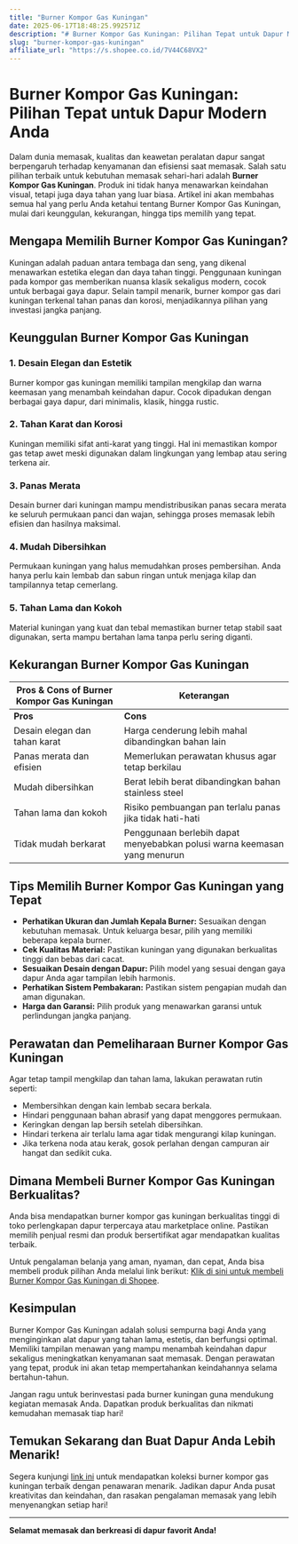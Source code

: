```yaml
---
title: "Burner Kompor Gas Kuningan"
date: 2025-06-17T18:48:25.992571Z
description: "# Burner Kompor Gas Kuningan: Pilihan Tepat untuk Dapur Modern Anda..."
slug: "burner-kompor-gas-kuningan"
affiliate_url: "https://s.shopee.co.id/7V44C68VX2"
---
```

# Burner Kompor Gas Kuningan: Pilihan Tepat untuk Dapur Modern Anda

Dalam dunia memasak, kualitas dan keawetan peralatan dapur sangat berpengaruh terhadap kenyamanan dan efisiensi saat memasak. Salah satu pilihan terbaik untuk kebutuhan memasak sehari-hari adalah **Burner Kompor Gas Kuningan**. Produk ini tidak hanya menawarkan keindahan visual, tetapi juga daya tahan yang luar biasa. Artikel ini akan membahas semua hal yang perlu Anda ketahui tentang Burner Kompor Gas Kuningan, mulai dari keunggulan, kekurangan, hingga tips memilih yang tepat.

## Mengapa Memilih Burner Kompor Gas Kuningan?

Kuningan adalah paduan antara tembaga dan seng, yang dikenal menawarkan estetika elegan dan daya tahan tinggi. Penggunaan kuningan pada kompor gas memberikan nuansa klasik sekaligus modern, cocok untuk berbagai gaya dapur. Selain tampil menarik, burner kompor gas dari kuningan terkenal tahan panas dan korosi, menjadikannya pilihan yang investasi jangka panjang.

## Keunggulan Burner Kompor Gas Kuningan

### 1. Desain Elegan dan Estetik
Burner kompor gas kuningan memiliki tampilan mengkilap dan warna keemasan yang menambah keindahan dapur. Cocok dipadukan dengan berbagai gaya dapur, dari minimalis, klasik, hingga rustic.

### 2. Tahan Karat dan Korosi
Kuningan memiliki sifat anti-karat yang tinggi. Hal ini memastikan kompor gas tetap awet meski digunakan dalam lingkungan yang lembap atau sering terkena air.

### 3. Panas Merata
Desain burner dari kuningan mampu mendistribusikan panas secara merata ke seluruh permukaan panci dan wajan, sehingga proses memasak lebih efisien dan hasilnya maksimal.

### 4. Mudah Dibersihkan
Permukaan kuningan yang halus memudahkan proses pembersihan. Anda hanya perlu kain lembab dan sabun ringan untuk menjaga kilap dan tampilannya tetap cemerlang.

### 5. Tahan Lama dan Kokoh
Material kuningan yang kuat dan tebal memastikan burner tetap stabil saat digunakan, serta mampu bertahan lama tanpa perlu sering diganti.

## Kekurangan Burner Kompor Gas Kuningan

| Pros & Cons of Burner Kompor Gas Kuningan | Keterangan                                              |
|--------------------------------------------|---------------------------------------------------------|
| **Pros**                                 | **Cons**                                                 |
| Desain elegan dan tahan karat            | Harga cenderung lebih mahal dibandingkan bahan lain   |
| Panas merata dan efisien                  | Memerlukan perawatan khusus agar tetap berkilau       |
| Mudah dibersihkan                        | Berat lebih berat dibandingkan bahan stainless steel |
| Tahan lama dan kokoh                     | Risiko pembuangan pan terlalu panas jika tidak hati-hati |
| Tidak mudah berkarat                     | Penggunaan berlebih dapat menyebabkan polusi warna keemasan yang menurun |

## Tips Memilih Burner Kompor Gas Kuningan yang Tepat

- **Perhatikan Ukuran dan Jumlah Kepala Burner:** Sesuaikan dengan kebutuhan memasak. Untuk keluarga besar, pilih yang memiliki beberapa kepala burner.
- **Cek Kualitas Material:** Pastikan kuningan yang digunakan berkualitas tinggi dan bebas dari cacat.
- **Sesuaikan Desain dengan Dapur:** Pilih model yang sesuai dengan gaya dapur Anda agar tampilan lebih harmonis.
- **Perhatikan Sistem Pembakaran:** Pastikan sistem pengapian mudah dan aman digunakan.
- **Harga dan Garansi:** Pilih produk yang menawarkan garansi untuk perlindungan jangka panjang.

## Perawatan dan Pemeliharaan Burner Kompor Gas Kuningan

Agar tetap tampil mengkilap dan tahan lama, lakukan perawatan rutin seperti:

- Membersihkan dengan kain lembab secara berkala.
- Hindari penggunaan bahan abrasif yang dapat menggores permukaan.
- Keringkan dengan lap bersih setelah dibersihkan.
- Hindari terkena air terlalu lama agar tidak mengurangi kilap kuningan.
- Jika terkena noda atau kerak, gosok perlahan dengan campuran air hangat dan sedikit cuka.

## Dimana Membeli Burner Kompor Gas Kuningan Berkualitas?

Anda bisa mendapatkan burner kompor gas kuningan berkualitas tinggi di toko perlengkapan dapur terpercaya atau marketplace online. Pastikan memilih penjual resmi dan produk bersertifikat agar mendapatkan kualitas terbaik.

Untuk pengalaman belanja yang aman, nyaman, dan cepat, Anda bisa membeli produk pilihan Anda melalui link berikut: [Klik di sini untuk membeli Burner Kompor Gas Kuningan di Shopee](https://s.shopee.co.id/7V44C68VX2).

## Kesimpulan

Burner Kompor Gas Kuningan adalah solusi sempurna bagi Anda yang menginginkan alat dapur yang tahan lama, estetis, dan berfungsi optimal. Memiliki tampilan menawan yang mampu menambah keindahan dapur sekaligus meningkatkan kenyamanan saat memasak. Dengan perawatan yang tepat, produk ini akan tetap mempertahankan keindahannya selama bertahun-tahun.

Jangan ragu untuk berinvestasi pada burner kuningan guna mendukung kegiatan memasak Anda. Dapatkan produk berkualitas dan nikmati kemudahan memasak tiap hari!

## Temukan Sekarang dan Buat Dapur Anda Lebih Menarik!

Segera kunjungi [link ini](https://s.shopee.co.id/7V44C68VX2) untuk mendapatkan koleksi burner kompor gas kuningan terbaik dengan penawaran menarik. Jadikan dapur Anda pusat kreativitas dan keindahan, dan rasakan pengalaman memasak yang lebih menyenangkan setiap hari!

---

**Selamat memasak dan berkreasi di dapur favorit Anda!**